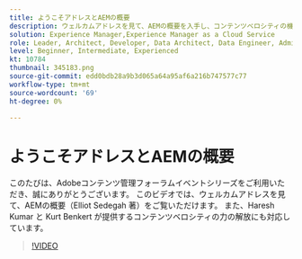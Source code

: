 ```yaml
---
title: ようこそアドレスとAEMの概要
description: ウェルカムアドレスを見て、AEMの概要を入手し、コンテンツベロシティの機能のロック解除について説明します。
solution: Experience Manager,Experience Manager as a Cloud Service
role: Leader, Architect, Developer, Data Architect, Data Engineer, Admin, User
level: Beginner, Intermediate, Experienced
kt: 10784
thumbnail: 345183.png
source-git-commit: edd0bdb28a9b3d065a64a95af6a216b747577c77
workflow-type: tm+mt
source-wordcount: '69'
ht-degree: 0%

---
```



# ようこそアドレスとAEMの概要

このたびは、Adobeコンテンツ管理フォーラムイベントシリーズをご利用いただき、誠にありがとうございます。 このビデオでは、ウェルカムアドレスを見て、AEMの概要（Elliot Sedegah 著）をご覧いただけます。 また、Haresh Kumar と Kurt Benkert が提供するコンテンツベロシティの力の解放にも対応しています。

>[!VIDEO](https://video.tv.adobe.com/v/345183/?quality=12&learn=on)
